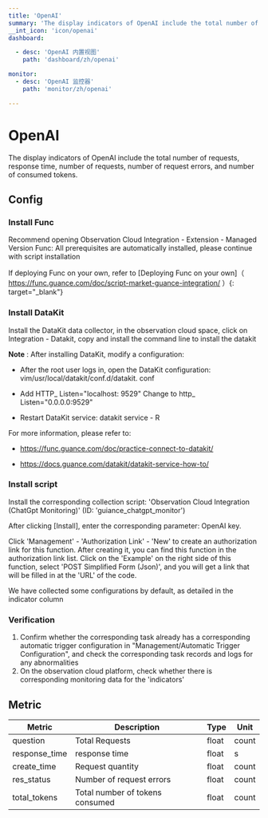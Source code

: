 ```yaml
---
title: 'OpenAI'
summary: 'The display indicators of OpenAI include the total number of requests, response time, number of requests, number of request errors, and number of consumed tokens.'
__int_icon: 'icon/openai'
dashboard:

  - desc: 'OpenAI 内置视图'
    path: 'dashboard/zh/openai'

monitor:
  - desc: 'OpenAI 监控器'
    path: 'monitor/zh/openai'

---
```


<!-- markdownlint-disable MD025 -->

# OpenAI

<!-- markdownlint-enable -->

The display indicators of OpenAI include the total number of requests, response time, number of requests, number of request errors, and number of consumed tokens.

## Config 

### Install Func

Recommend opening Observation Cloud Integration - Extension - Managed Version Func: All prerequisites are automatically installed, please continue with script installation

If deploying Func on your own, refer to [Deploying Func on your own]（ https://func.guance.com/doc/script-market-guance-integration/ ）{: target="_blank"}

### Install DataKit

Install the DataKit data collector, in the observation cloud space, click on Integration - Datakit, copy and install the command line to install the datakit

**Note** : After installing DataKit, modify a configuration:

- After the root user logs in, open the DataKit configuration: vim/usr/local/datakit/conf.d/datakit. conf
- Add HTTP_ Listen="localhost: 9529" Change to http_ Listen="0.0.0.0:9529"

- Restart DataKit service: datakit service - R

For more information, please refer to:

- https://func.guance.com/doc/practice-connect-to-datakit/

- https://docs.guance.com/datakit/datakit-service-how-to/

### Install script

Install the corresponding collection script: 'Observation Cloud Integration (ChatGpt Monitoring)' (ID: 'guiance_chatgpt_monitor')

After clicking [Install], enter the corresponding parameter: OpenAI key.

Click 'Management' - 'Authorization Link' - 'New' to create an authorization link for this function. After creating it, you can find this function in the authorization link list. Click on the 'Example' on the right side of this function, select 'POST Simplified Form (Json)', and you will get a link that will be filled in at the 'URL' of the code.

We have collected some configurations by default, as detailed in the indicator column

### Verification

1. Confirm whether the corresponding task already has a corresponding automatic trigger configuration in "Management/Automatic Trigger Configuration", and check the corresponding task records and logs for any abnormalities
2. On the observation cloud platform, check whether there is corresponding monitoring data for the 'indicators'

## Metric

| Metric        | Description                     | Type  | Unit  |
| ------------- | ------------------------------- | ----- | ----- |
| question      | Total Requests                  | float | count |
| response_time | response time                   | float | s     |
| create_time   | Request quantity                | float | count |
| res_status    | Number of request errors        | float | count |
| total_tokens  | Total number of tokens consumed | float | count |

## 
